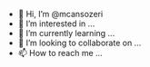 - 👋 Hi, I’m @mcansozeri
- 👀 I’m interested in ...
- 🌱 I’m currently learning ...
- 💞️ I’m looking to collaborate on ...
- 📫 How to reach me ...

<!---
mcansozeri/mcansozeri is a ✨ special ✨ repository because its `README.md` (this file) appears on your GitHub profile.
You can click the Preview link to take a look at your changes.
--->
